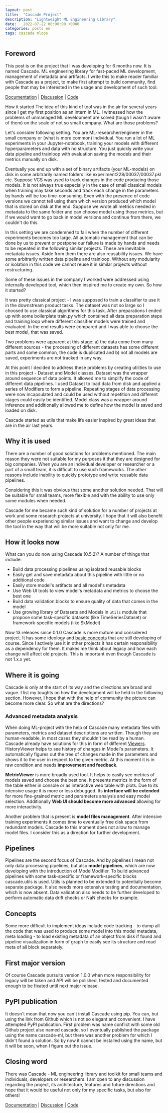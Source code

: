 ```yaml
---
layout: post
title:  "Cascade Project"
description: "Lightweight ML Engineering Library"
date:   2022-07-22 00:00:00 +0000
categories: posts en
tags: cascade mlops
---
```


## Foreword
This post is on the project that I was developing for 6 months now. It is named Cascade. ML engineering library for fast-paced ML development, management of metadata and artifacts.
I write this to make reader familiar with Cascade as a project, to make first attempt to build community, find people that may be interested in the usage and development of such tool.

[Documentation](https://oxid15.github.io/cascade/en/latest/) | [Discussion](https://github.com/Oxid15/cascade/discussions) | [Code](https://github.com/Oxid15/cascade)

How it started
The idea of this kind of tool was in the air for several years since I get my first position as an intern in ML. I witnessed how the problems of unmanaged ML development are solved (tough I wasn't aware of them) on the scale of not so small company. What are those problems?

Let's consider following setting. You are ML-researcher/engineer in the small company or (what is more common) individual. You run a lot of ML experiments in your Jupyter-notebook, training your models with different hyperparameters and data with no structure. You just quickly write your data pipeline and trainloop with evaluation saving the models and their metrics manually on disk.

Eventually you end up with a set of binary artifacts (your ML-models) on disk in some arbitrarily named folders like experiment228/00037/00037.pkl etc. Suppose VCS was used to track changes in the code producing those models. It is not always true especially in the case of small classical models when training may take seconds and track each change in the parameters by hands will be too time-consuming. Even with the presence of code versions we cannot tell using them which version produced which model that is stored on disk at the end. Suppose we wrote all metrics needed in metadata to the same folder and can choose model using those metrics, but if we would want to go back in model versions and continue from there, we couldn't do this.

In this setting we are condemned to fail when the number of different experiments becomes too large. All automatic management that can be done by us to prevent or postpone our failure is made by hands and needs to be repeated in the following similar projects. These are inevitable metadata issues. Aside from them there are also reusability issues. We have some arbitrarily written data pipeline and trainloop. Without any modularity or isolation in this code we cannot reuse it in similar projects without restructuring.

Some of these issues in the company I worked were addressed using internally developed tool, which then inspired me to create my own. So how it started?

It was pretty classical project - I was supposed to train a classifier to use it in the downstream product tasks. The dataset was not so large so I choosed to use classical algorithms for this task. After preparations I ended up with some boilerplate train.py which contained all data preparation steps and training loop where different classifier models were trained and evaluated. In the end results were compared and I was able to choose the best model, that was saved.

Two problems were apparent at this stage: a) the data come from many different sources - the processing of different datasets has some different parts and some common, the code is duplicated and b) not all models are saved, experiments are not tracked in any way.

At this point I decided to address these problems by creating utilities to use in this project - Dataset and Model classes.
Dataset was the wrapper around sequence of data points. It allowed me to simplify the code of different data pipelines. I used Dataset to load data from disk and applied a series of Modifiers to form a pipeline. Repeating stages of data processing were now incapsulated and could be used without repetition and different stages could easily be identified.
Model class was a wrapper around inference and additionally allowed me to define how the model is saved and loaded on disk.

Cascade started as utils that make life easier inspired by great ideas that are in the air last years.


## Why it is used
There are a number of good solutions for problems mentioned. The main reason they were not suitable for my purposes it that they are designed for big companies. When you are an individual developer or researcher or a part of a small team, it is difficult to use such frameworks. The other reasons include inability to quickly prototype and write reusable data pipelines.

Considering this it was obvious that some another solution needed. That will be suitable for small teams, more flexible and with the ability to use only some modules when needed.

Cascade for me became such kind of solution for a number of projects at work and some research projects at university. I hope that it will also benefit other people experiencing similar issues and want to change and develop the tool in the way that will be more suitable not only for me.

## How it looks now

What can you do now using Cascade (0.5.2)? A number of things that include:
- Build data processing pipelines using isolated reusable blocks
- Easily get and save metadata about this pipeline with little or no additional code
- Easily store model's artifacts and all model's metadata
- Use Web UI tools to view model's metadata and metrics to choose the best one
- Build data validation blocks to ensure quality of data that comes in the model
- Use growing library of Datasets and Models in `utils` module that propose some task-specific datasets (like TimeSeriesDataset) or framework-specific models (like SkModel)

Now 13 releases since 0.1.0 Cascade is more mature and considered project. It has some ideology and [basic concepts](https://oxid15.github.io/cascade/en/latest/concepts.html) that are still developing of course. Since I actively use it in other projects it has certain responsibility as a dependency for them. It makes me think about legacy and how each change will affect old projects. This is important even though Cascade is not 1.x.x yet.

## Where it is going
Cascade is only at the start of its way and the directions are broad and vague. I list my toughts on how the development will be held in the following section. However, I hope that with the help of community the picture can become more clear. So what are the directions?

### Advanced metadata analysis
When doing ML-project with the help of Cascade many metadata files with parameters, metrics and dataset descriptions are written. Though they are human-readable, in most cases they shouldn't be read by a human. Cascade already have solutions for this in form of different [Viewers](https://oxid15.github.io/cascade/en/latest/concepts.html#viewers).
HistoryViewer helps to see history of changes in Model's parameters. It automatically figures out the tree of changes made in the parameters and shows it to the user in respect to the given metric. At this moment it is in raw condition and needs **improvement and feedback**.

**MetricViewer** is more broadly used tool. It helps to easily see metrics of models saved and choose the best one. It presents metrics in the form of the table either in console or as interactive web table with plots. Due to its intensive usage it is more or less debugged. Its **interface will be extended** for more fine-grained metric and parameters analysis and easy model selection. Additionally **Web UI should become more advanced** allowing for more interactivity.

Another problem that is present is **model files management**. After intensive training experiments it comes time to eventually free disk space from redundant models. Cascade to this moment does not allow to manage model files. I consider this as a direction for further development.

## Pipelines

Pipelines are the second focus of Cascade. And by pipelines I mean not only data processing pipelines, but also **model pipelines**, which are now developing with the introduction of ModelModifier.
To build advanced pipelines with some task-specific or framework-specific blocks cascade.utils is used. Utils is planned to be extended to potentially become separate package. It also needs more extensive testing and documentation, which is now absent.
Data validation also needs to be further developed to perform automatic data drift checks or NaN checks for example.

## Concepts

Some more difficult to implement ideas include code tracking - to dump all the code that was used to produce some model into this model metadata, meta loading - to load existing metadata of an object from disk if found and pipeline visualization in form of graph to easily see its structure and read meta of all block separately.

## First major version

Of course Cascade pursuits version 1.0.0 when more responsibility for legacy will be taken and API will be polished, tested and documented enough to be fixated until next major release.

## PyPI publication

It doesn't mean that now you can't install Cascade using pip. You can, but using the link from Github which is not so elegant and convenient. I have attempted PyPI publication. First problem was name conflict with some old Github project also named cascade, so I eventually published the package using the name cascade-ml, but there was another problem for which I didn't found a solution. So by now it cannot be installed using the name, but it will be soon, when I figure out the issue.

## Closing word

There was Cascade - ML engineering library and toolkit for small teams and individuals, developers or researchers. I am open to any discussion regarding the project, its architecture, features and future directions and hope that it would be useful not only for my specific tasks, but also for others!

[Documentation](https://oxid15.github.io/cascade/en/latest/) | [Discussion](https://github.com/Oxid15/cascade/discussions) | [Code](https://github.com/Oxid15/cascade)
